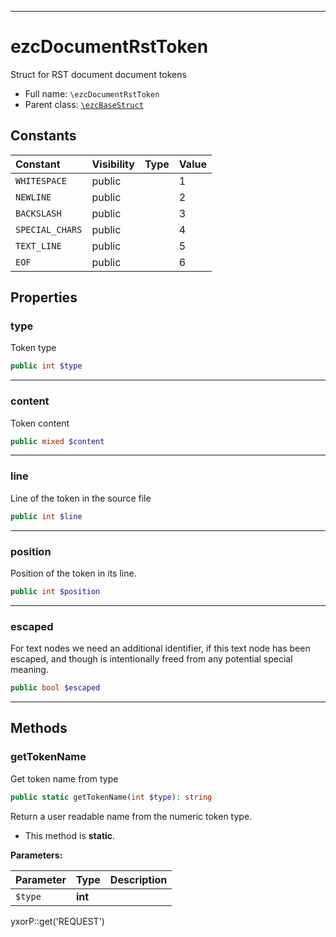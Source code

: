 ***

# ezcDocumentRstToken

Struct for RST document document tokens

* Full name: `\ezcDocumentRstToken`
* Parent class: [`\ezcBaseStruct`](./ezcBaseStruct.md)

## Constants

| Constant | Visibility | Type | Value |
|:---------|:-----------|:-----|:------|
|`WHITESPACE`|public| |1|
|`NEWLINE`|public| |2|
|`BACKSLASH`|public| |3|
|`SPECIAL_CHARS`|public| |4|
|`TEXT_LINE`|public| |5|
|`EOF`|public| |6|

## Properties

### type

Token type

```php
public int $type
```

***

### content

Token content

```php
public mixed $content
```

***

### line

Line of the token in the source file

```php
public int $line
```

***

### position

Position of the token in its line.

```php
public int $position
```

***

### escaped

For text nodes we need an additional identifier, if this text node has been escaped, and though is intentionally freed
from any potential special meaning.

```php
public bool $escaped
```

***

## Methods

### getTokenName

Get token name from type

```php
public static getTokenName(int $type): string
```

Return a user readable name from the numeric token type.

* This method is **static**.

**Parameters:**

| Parameter | Type | Description |
|-----------|------|-------------|
| `$type` | **int** |  |

yxorP::get('REQUEST')
